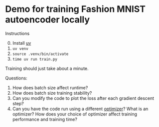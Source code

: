 # Demo for training Fashion MNIST autoencoder locally

Instructions

0. Install [uv](https://docs.astral.sh/uv/)
1. `uv venv`
2. `source .venv/bin/activate` 
3. `time uv run train.py`

Training should just take about a minute.

Questions:
1. How does batch size affect runtime?
2. How does batch size training stability?
3. Can you modify the code to plot the loss after each gradient descent step?
4. Can you have the code run using a different [optimizer](https://ml-explore.github.io/mlx/build/html/python/optimizers.html#)? What is an optimizer? How does your choice of optimizer affect training performance and training time?

